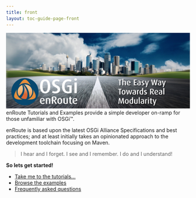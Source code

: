 ```yaml
---
title: front 
layout: toc-guide-page-front
---
```


<img src="/img/front-page-1000.jpg">

<br>
enRoute Tutorials and Examples provide a simple developer on-ramp for those unfamiliar with OSGi™. 

enRoute is based upon the latest OSGi Alliance Specifications and best practices; and at least initially takes an opinionated approach to the development toolchain focusing on Maven.

> I hear and I forget. I see and I remember. I do and I understand!

**So lets get started!**

* [Take me to the tutorials...](Tutorial)
* [Browse the examples](Examples)
* [Frequently asked questions](FAQ)
